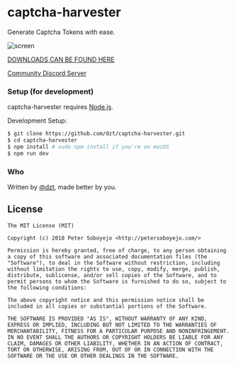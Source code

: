 # captcha-harvester
Generate Captcha Tokens with ease.

![screen](https://i.imgur.com/PXCAtRy.png)

[DOWNLOADS CAN BE FOUND HERE](https://github.com/dzt/captcha-harvester/releases)

[Community Discord Server](https://discord.gg/BkDxcjT)

### Setup (for development)

captcha-harvester requires [Node.js](http://nodejs.org/).

Development Setup:

```sh
$ git clone https://github.com/dzt/captcha-harvester.git
$ cd captcha-harvester
$ npm install # sudo npm install if you're on macOS
$ npm run dev
```

### Who

Written by <a href="http://petersoboyejo.com/">@dzt</a>, made better by you.


## License

```
The MIT License (MIT)

Copyright (c) 2018 Peter Soboyejo <http://petersoboyejo.com/>

Permission is hereby granted, free of charge, to any person obtaining a copy of this software and associated documentation files (the "Software"), to deal in the Software without restriction, including without limitation the rights to use, copy, modify, merge, publish, distribute, sublicense, and/or sell copies of the Software, and to permit persons to whom the Software is furnished to do so, subject to the following conditions:

The above copyright notice and this permission notice shall be included in all copies or substantial portions of the Software.

THE SOFTWARE IS PROVIDED "AS IS", WITHOUT WARRANTY OF ANY KIND, EXPRESS OR IMPLIED, INCLUDING BUT NOT LIMITED TO THE WARRANTIES OF MERCHANTABILITY, FITNESS FOR A PARTICULAR PURPOSE AND NONINFRINGEMENT. IN NO EVENT SHALL THE AUTHORS OR COPYRIGHT HOLDERS BE LIABLE FOR ANY CLAIM, DAMAGES OR OTHER LIABILITY, WHETHER IN AN ACTION OF CONTRACT, TORT OR OTHERWISE, ARISING FROM, OUT OF OR IN CONNECTION WITH THE SOFTWARE OR THE USE OR OTHER DEALINGS IN THE SOFTWARE.
```
